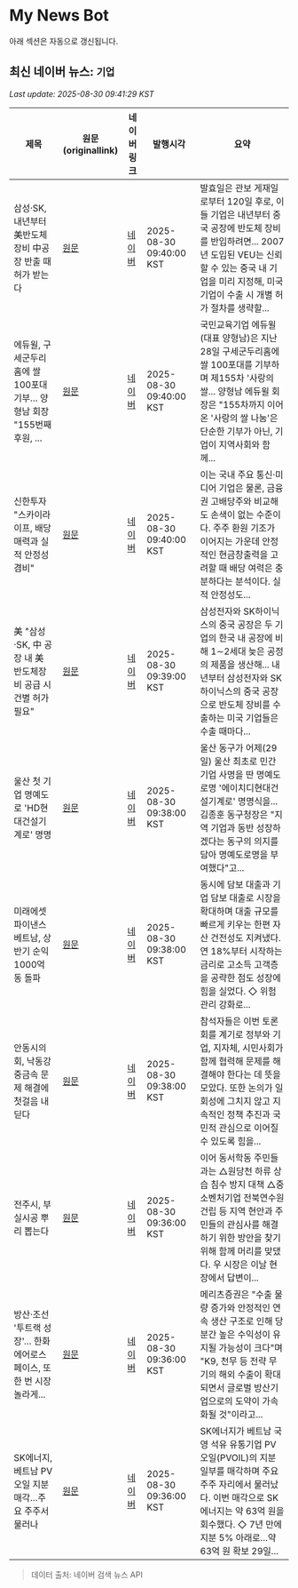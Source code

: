 # My News Bot

아래 섹션은 자동으로 갱신됩니다.

<!-- NEWS:START -->
## 최신 네이버 뉴스: `기업`
_Last update: 2025-08-30 09:41:29 KST_

| 제목 | 원문(originallink) | 네이버 링크 | 발행시각 | 요약 |
|---|---|---|---|---|
| 삼성·SK, 내년부터 美반도체 장비 中공장 반출 때 허가 받는다 | [원문](https://www.newsworks.co.kr/news/articleView.html?idxno=809214) | [네이버](https://www.newsworks.co.kr/news/articleView.html?idxno=809214) | 2025-08-30 09:40:00 KST | 발효일은 관보 게재일로부터 120일 후로, 이들 기업은 내년부터 중국 공장에 반도체 장비를 반입하려면... 2007년 도입된 VEU는 신뢰할 수 있는 중국 내 기업을 미리 지정해, 미국 기업이 수출 시 개별 허가 절차를 생략할... |
| 에듀윌, 구세군두리홈에 쌀 100포대 기부… 양형남 회장 "155번째 후원, ... | [원문](https://www.gokorea.kr/news/articleView.html?idxno=837396) | [네이버](https://www.gokorea.kr/news/articleView.html?idxno=837396) | 2025-08-30 09:40:00 KST | 국민교육기업 에듀윌(대표 양형남)은 지난 28일 구세군두리홈에 쌀 100포대를 기부하며 제155차 '사랑의 쌀... 양형남 에듀윌 회장은 "155차까지 이어온 '사랑의 쌀 나눔'은 단순한 기부가 아닌, 기업이 지역사회와 함께... |
| 신한투자 "스카이라이프, 배당 매력과 실적 안정성 겸비" | [원문](https://www.pinpointnews.co.kr/news/articleView.html?idxno=372408) | [네이버](https://www.pinpointnews.co.kr/news/articleView.html?idxno=372408) | 2025-08-30 09:40:00 KST | 이는 국내 주요 통신·미디어 기업은 물론, 금융권 고배당주와 비교해도 손색이 없는 수준이다. 주주 환원 기조가 이어지는 가운데 안정적인 현금창출력을 고려할 때 배당 여력은 충분하다는 분석이다. 실적 안정성도... |
| 美 "삼성·SK, 中 공장 내 美 반도체장비 공급 시 건별 허가 필요" | [원문](https://biz.sbs.co.kr/article_hub/20000256378?division=NAVER) | [네이버](https://n.news.naver.com/mnews/article/374/0000460342?sid=101) | 2025-08-30 09:39:00 KST | 삼성전자와 SK하이닉스의 중국 공장은 두 기업의 한국 내 공장에 비해 1∼2세대 늦은 공정의 제품을 생산해... 내년부터 삼성전자와 SK하이닉스의 중국 공장으로 반도체 장비를 수출하는 미국 기업들은 수출 때마다... |
| 울산 첫 기업 명예도로 'HD현대건설기계로' 명명 | [원문](http://www.yonhapnewstv.co.kr/MYH20250830093759080) | [네이버](https://n.news.naver.com/mnews/article/422/0000775987?sid=102) | 2025-08-30 09:38:00 KST | 울산 동구가 어제(29일) 울산 최초로 민간 기업 사명을 딴 명예도로명 '에이치디현대건설기계로' 명명식을... 김종훈 동구청장은 "지역 기업과 동반 성장하겠다는 동구의 의지를 담아 명예도로명을 부여했다"고... |
| 미래에셋파이낸스 베트남, 상반기 순익 1000억 동 돌파 | [원문](http://www.g-enews.com/ko-kr/news/article/news_all/202508300934318061fbbec65dfb_1/article.html) | [네이버](http://www.g-enews.com/ko-kr/news/article/news_all/202508300934318061fbbec65dfb_1/article.html) | 2025-08-30 09:38:00 KST | 동시에 담보 대출과 기업 담보 대출로 시장을 확대하며 대출 규모를 빠르게 키우는 한편 자산 건전성도 지켜냈다. 연 18%부터 시작하는 금리로 고소득 고객층을 공략한 점도 성장에 힘을 실었다. ◇ 위험 관리 강화로... |
| 안동시의회, 낙동강 중금속 문제 해결에 첫걸음 내딛다 | [원문](https://www.viva100.com/article/20250830500012) | [네이버](https://www.viva100.com/article/20250830500012) | 2025-08-30 09:38:00 KST | 참석자들은 이번 토론회를 계기로 정부와 기업, 지자체, 시민사회가 함께 협력해 문제를 해결해야 한다는 데 뜻을 모았다. 또한 논의가 일회성에 그치지 않고 지속적인 정책 추진과 국민적 관심으로 이어질 수 있도록 힘을... |
| 전주시, 부실시공 뿌리 뽑는다 | [원문](https://www.ajunews.com/view/20250830093019652) | [네이버](https://www.ajunews.com/view/20250830093019652) | 2025-08-30 09:36:00 KST | 이어 동서학동 주민들과는 △원당천 하류 상습 침수 방지 대책 △중소벤처기업 전북연수원 건립 등 지역 현안과 주민들의 관심사를 해결하기 위한 방안을 찾기 위해 함께 머리를 맞댔다. 우 시장은 이날 현장에서 답변이... |
| 방산·조선 '투트랙 성장'… 한화에어로스페이스, 또 한 번 시장 놀라게... | [원문](https://www.pinpointnews.co.kr/news/articleView.html?idxno=372407) | [네이버](https://www.pinpointnews.co.kr/news/articleView.html?idxno=372407) | 2025-08-30 09:36:00 KST | 메리츠증권은 "수출 물량 증가와 안정적인 연속 생산 구조로 인해 당분간 높은 수익성이 유지될 가능성이 크다"며 "K9, 천무 등 전략 무기의 해외 수출이 확대되면서 글로벌 방산기업으로의 도약이 가속화될 것"이라고... |
| SK에너지, 베트남 PV오일 지분 매각…주요 주주서 물러나 | [원문](http://www.g-enews.com/ko-kr/news/article/news_all/202508300933161419fbbec65dfb_1/article.html) | [네이버](http://www.g-enews.com/ko-kr/news/article/news_all/202508300933161419fbbec65dfb_1/article.html) | 2025-08-30 09:36:00 KST | SK에너지가 베트남 국영 석유 유통기업 PV오일(PVOIL)의 지분 일부를 매각하며 주요 주주 자리에서 물러났다. 이번 매각으로 SK에너지는 약 63억 원을 회수했다. ◇ 7년 만에 지분 5% 아래로…약 63억 원 확보 29일... |

> 데이터 출처: 네이버 검색 뉴스 API
<!-- NEWS:END -->
